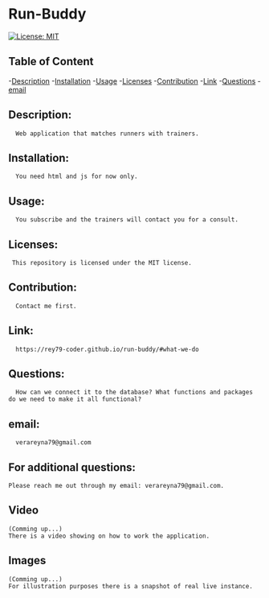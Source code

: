 # Run-Buddy
  
[![License: MIT](https://img.shields.io/badge/License-MIT-yellow.svg)](https://opensource.org/licenses/MIT)
  
  ## Table of Content

  -[Description](#Description)
  -[Installation](#Installation)
  -[Usage](#Usage)
  -[Licenses](#Licenses)
  -[Contribution](#Contribution)
  -[Link](#Link)
  -[Questions](#Questions)
  -[email](#email)
  
  ## Description: 
      Web application that matches runners with trainers.

  ## Installation:
      You need html and js for now only.

  ## Usage:
      You subscribe and the trainers will contact you for a consult.
  
  ## Licenses:
     This repository is licensed under the MIT license.

  ## Contribution:
      Contact me first.

  ## Link:  
      https://rey79-coder.github.io/run-buddy/#what-we-do

  ## Questions:  
      How can we connect it to the database? What functions and packages do we need to make it all functional?

  ## email:  
      verareyna79@gmail.com

  ## For additional questions:
    Please reach me out through my email: verareyna79@gmail.com.
  
  ## Video 
    (Comming up...)
    There is a video showing on how to work the application.
   
  ## Images 
    (Comming up...)
    For illustration purposes there is a snapshot of real live instance.
   
   